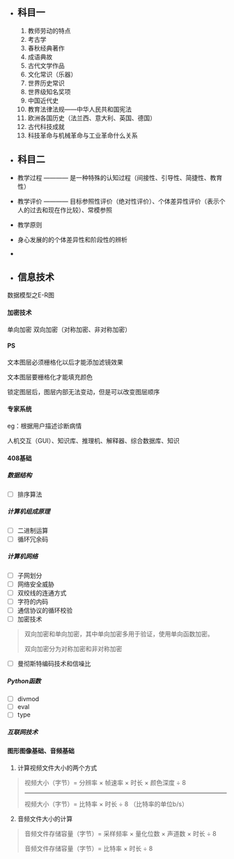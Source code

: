 - ## 科目一

  1. 教师劳动的特点
  2. 考古学
  3. 春秋经典著作
  4. 成语典故
  5. 古代文学作品
  6. 文化常识（乐器）
  7. 世界历史常识
  8. 世界级知名奖项
  9. 中国近代史
  10. 教育法律法规——中华人民共和国宪法
  11. 欧洲各国历史（法兰西、意大利、英国、德国）
  12. 古代科技成就
  13. 科技革命与机械革命与工业革命什么关系

- ## 科目二

- 教学过程 ———— 是一种特殊的认知过程（间接性、引导性、简捷性、教育性）

- 教学评价 ———— 目标参照性评价（绝对性评价）、个体差异性评价（表示个人的过去和现在作比较）、常模参照

- 教学原则

- 身心发展的的个体差异性和阶段性的辨析

- 







- ## 信息技术

数据模型之E-R图


#### 加密技术
单向加密
双向加密（对称加密、非对称加密）

#### PS

文本图层必须栅格化以后才能添加滤镜效果

文本图层要栅格化才能填充颜色

锁定图层后，图层内部无法变动，但是可以改变图层顺序

#### 专家系统

eg：根据用户描述诊断病情

人机交互（GUI）、知识库、推理机、解释器、综合数据库、知识

#### 408基础
##### 数据结构

- [ ] 排序算法


##### 计算机组成原理

- [ ] 二进制运算
- [ ] 循环冗余码

##### 计算机网络

- [ ] 子网划分
- [ ] 网络安全威胁
- [ ] 双绞线的连通方式
- [ ] 字符的内码
- [ ] 通信协议的循环校验
- [ ] 加密技术

> 双向加密和单向加密，其中单向加密多用于验证，使用单向函数加密。
>
> 双向加密分为对称加密和非对称加密

- [ ] 曼彻斯特编码技术和信噪比

##### Python函数

- [ ] divmod
- [ ] eval
- [ ] type

##### 互联网技术





#### 图形图像基础、音频基础

1. 计算视频文件大小的两个方式

> 视频大小（字节）= 分辨率  × 帧速率  ×  时长  ×  颜色深度  ÷  8
>
> ------
>
> 视频大小（字节）= 比特率 × 时长 ÷ 8      （比特率的单位b/s）
> 

2. 音频文件大小的计算

> 音频文件存储容量（字节）= 采样频率 × 量化位数 × 声道数 × 时长 ÷ 8
>
> 音频文件存储容量（字节）= 比特率 × 时长 ÷ 8









